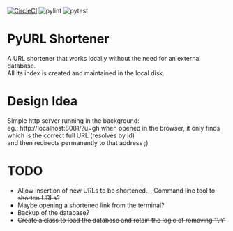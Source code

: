 [![CircleCI](https://dl.circleci.com/status-badge/img/gh/jeancsil/pyurl-shortener/tree/circleci-project-setup.svg?style=svg)](https://dl.circleci.com/status-badge/redirect/gh/jeancsil/pyurl-shortener/tree/circleci-project-setup)
![pylint](https://github.com/jeancsil/pyurl-shortener/actions/workflows/pylint.yml/badge.svg)
![pytest](https://github.com/jeancsil/pyurl-shortener/actions/workflows/pytest.yml/badge.svg)


# PyURL Shortener

A URL shortener that works locally without the need for an external database.  
All its index is created and maintained in the local disk.

# Design Idea

Simple http server running in the background:  
eg.: http://localhost:8081/?u=gh when opened in the browser,
it only finds which is the correct full URL (resolves by id)  
and then redirects permanently to that address ;)

# TODO

- ~~Allow insertion of new URLs to be shortened.~~
    ~~- Command line tool to shorten URLs?~~
- Maybe opening a shortened link from the terminal?
- Backup of the database?
- ~~Create a class to load the database and retain the logic of removing "\n"~~
